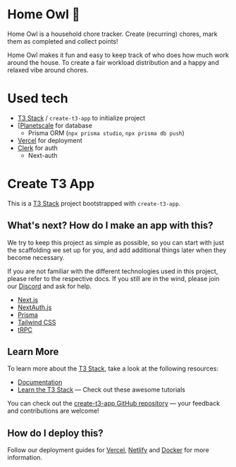 # Home Owl 🦉

Home Owl is a household chore tracker. Create (recurring) chores, mark them as completed and collect points!

Home Owl makes it fun and easy to keep track of who does how much work around the house. To create a fair workload distribution and a happy and relaxed vibe around chores.



<!-- Notes to self
* Stopped here: https://youtu.be/YkOSUVzOAA4?t=9619

* Find a hosted database service (maybe supabase?) with automated backups
  * https://www.prisma.io/docs/guides/database/supabase
  * https://authjs.dev/reference/adapter/supabase

* Consider Flutter for all frontends..?
  -->


<!-- 
  home-owl features:
  * Create home {*users, *chores}
  * Create chore {name, points, date, repeat-interval, description}
    * Create chore-completion {*chore, *completedBy}
  * Create user {home, *completedChores, points}

  * Home-view, add users button (must enter exact name of user, user mustn't have a home yet)
  * Create home button (if you don't have a home yet)

  * Chore-list sorted by deadline
    * "Complete" button that adds chore-instance to your completedChores and updates your score & sets chore-deadline to next repeat-interval
    * Clicking chore opens chore settings

  * Chore-settings
    * Edit any feature and save with button (creates new version)
    * Button for custom completion on any day
  
 -->

# Used tech
* [T3 Stack](https://create.t3.gg/) / `create-t3-app` to initialize project
* [[Planetscale](https://planetscale.com) for database
  * Prisma ORM (`npx prisma studio`, `npx prisma db push`)
* [Vercel](vercel.com) for deployment
* [Clerk](https://clerk.com) for auth
  * Next-auth

# Create T3 App

This is a [T3 Stack](https://create.t3.gg/) project bootstrapped with `create-t3-app`.

## What's next? How do I make an app with this?

We try to keep this project as simple as possible, so you can start with just the scaffolding we set up for you, and add additional things later when they become necessary.

If you are not familiar with the different technologies used in this project, please refer to the respective docs. If you still are in the wind, please join our [Discord](https://t3.gg/discord) and ask for help.

- [Next.js](https://nextjs.org)
- [NextAuth.js](https://next-auth.js.org)
- [Prisma](https://prisma.io)
- [Tailwind CSS](https://tailwindcss.com)
- [tRPC](https://trpc.io)

## Learn More

To learn more about the [T3 Stack](https://create.t3.gg/), take a look at the following resources:

- [Documentation](https://create.t3.gg/)
- [Learn the T3 Stack](https://create.t3.gg/en/faq#what-learning-resources-are-currently-available) — Check out these awesome tutorials

You can check out the [create-t3-app GitHub repository](https://github.com/t3-oss/create-t3-app) — your feedback and contributions are welcome!

## How do I deploy this?

Follow our deployment guides for [Vercel](https://create.t3.gg/en/deployment/vercel), [Netlify](https://create.t3.gg/en/deployment/netlify) and [Docker](https://create.t3.gg/en/deployment/docker) for more information.
